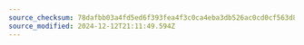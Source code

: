 ```yaml
---
source_checksum: 78dafbb03a4fd5ed6f393fea4f3c0ca4eba3db526ac0cd0cf563d887a4f138f4
source_modified: 2024-12-12T21:11:49.594Z
---
```


